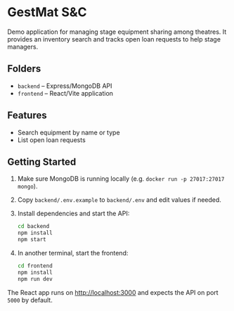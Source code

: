 # GestMat S&C

Demo application for managing stage equipment sharing among theatres.
It provides an inventory search and tracks open loan requests to help stage managers.

## Folders

- `backend` – Express/MongoDB API
- `frontend` – React/Vite application

## Features

- Search equipment by name or type
- List open loan requests

## Getting Started

1. Make sure MongoDB is running locally (e.g. `docker run -p 27017:27017 mongo`).
2. Copy `backend/.env.example` to `backend/.env` and edit values if needed.
3. Install dependencies and start the API:

   ```bash
   cd backend
   npm install
   npm start
   ```

4. In another terminal, start the frontend:

   ```bash
   cd frontend
   npm install
   npm run dev
   ```

The React app runs on [http://localhost:3000](http://localhost:3000) and expects the API on port `5000` by default.
